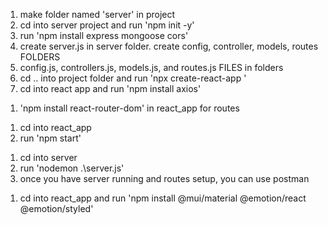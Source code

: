 <!-- Instructions on how to setup project folder ready to start building project -->
1. make folder named 'server' in project
2. cd into server project and run 'npm init -y'
3. run 'npm install express mongoose cors'
4. create server.js in server folder. create config, controller, models, routes FOLDERS
4. config.js, controllers.js, models.js, and routes.js FILES in folders
5. cd .. into project folder and run 'npx create-react-app <name of app>'
6. cd into react app and run 'npm install axios'

<!-- Other installs -->
1. 'npm install react-router-dom' in react_app for routes

<!-- Running React App -->
1. cd into react_app
2. run 'npm start'

<!-- Running server (must have nodemon installed globally-->
1. cd into server
2. run 'nodemon .\server.js'
3. once you have server running and routes setup, you can use postman

<!-- Installing Matieral UI -->
<!-- Note do not use Coding Dojo imports from '@material-ui/core' -->
1. cd into react_app and run 'npm install @mui/material @emotion/react @emotion/styled'

